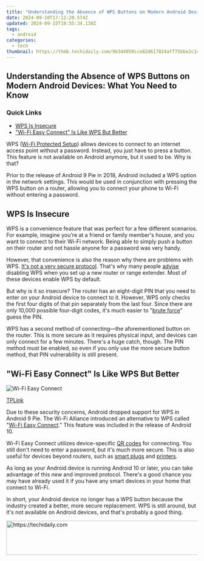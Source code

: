 ```yaml
---
title: "Understanding the Absence of WPS Buttons on Modern Android Devices: What You Need to Know"
date: 2024-09-10T17:12:28.574Z
updated: 2024-09-15T18:55:34.138Z
tags:
  - android
categories:
  - tech
thumbnail: https://thmb.techidaily.com/9b3d4059cce82d617824aff75bbe2c1cfb1dda056b7a7373daee332b511aa58b.jpg
---
```


## Understanding the Absence of WPS Buttons on Modern Android Devices: What You Need to Know

### Quick Links

* [WPS Is Insecure](https://tech-hub.techidaily.com/from-chat-to-automation-discovering-how-auto-gpt-stands-out/)
* ["Wi-Fi Easy Connect" Is Like WPS But Better](https://unlock-android.techidaily.com/how-to-fix-oem-unlock-missing-on-honor-80-pro-straight-screen-edition-by-drfone-android/)

 WPS ([Wi-Fi Protected Setup](https://some-guidance.techidaily.com/updated-ultimate-srt-insights-essential-facts-unveiled/)) allows devices to connect to an internet access point without a password. Instead, you just have to press a button. This feature is not available on Android anymore, but it used to be. Why is that?

 Prior to the release of Android 9 Pie in 2018, Android included a WPS option in the network settings. This would be used in conjunction with pressing the WPS button on a router, allowing you to connect your phone to Wi-Fi without entering a password.

##  WPS Is Insecure

 WPS is a convenience feature that was perfect for a few different scenarios. For example, imagine you're at a friend or family member's house, and you want to connect to their Wi-Fi network. Being able to simply push a button on their router and not hassle anyone for a password was very handy.

 However, that convenience is also the reason why there are problems with WPS. [It's not a very secure protocol](https://fox-friendly.techidaily.com/updated-video-setup-starter-kit-for-excursion-documentation-for-2024/). That's why many people [advise](https://fox-http.techidaily.com/new-2024-approved-instantaneous-media-movement-android-to-iphone/) disabling WPS when you set up a new router or range extender. Most of these devices enable WPS by default.

 But why is it so insecure? The router has an eight-digit PIN that you need to enter on your Android device to connect to it. However, WPS only checks the first four digits of that pin separately from the last four. Since there are only 10,000 possible four-digit codes, it's much easier to "[brute force](https://discover-best.techidaily.com/integrating-hyperautomation-with-sap-cloud-revolutionizing-the-financial-industry-through-abbyy-solutions/)" guess the PIN.

 WPS has a second method of connecting—the aforementioned button on the router. This is more secure as it requires physical input, and devices can only connect for a few minutes. There's a huge catch, though. The PIN method must be enabled, so even if you only use the more secure button method, that PIN vulnerability is still present.

##  "Wi-Fi Easy Connect" Is Like WPS But Better

![Wi-Fi Easy Connect](https://static1.howtogeekimages.com/wordpress/wp-content/uploads/2023/11/wps.jpg) 

[TPLink](https://community.tp-link.com/en/home/stories/detail/1056)

 Due to these security concerns, Android dropped support for WPS in Android 9 Pie. The Wi-Fi Alliance introduced an alternative to WPS called "[Wi-Fi Easy Connect](https://www.wi-fi.org/discover-wi-fi/wi-fi-easy-connect)." This feature was included in the release of Android 10.

 Wi-Fi Easy Connect utilizes device-specific [QR codes](https://android-unlock.techidaily.com/how-to-change-lava-yuva-3-lock-screen-password-by-drfone-android/) for connecting. You still don't need to enter a password, but it's much more secure. This is also useful for devices beyond routers, such as [smart plugs](https://android-location-track.techidaily.com/2-ways-to-monitor-huawei-nova-y71-activity-drfone-by-drfone-virtual-android/) and [printers](https://sound-issues.techidaily.com/warzone-silence-expert-strategies-for-restoring-audio-on-your-computer/).

 As long as your Android device is running Android 10 or later, you can take advantage of this new and improved protocol. There's a good chance you may have already used it if you have any smart devices in your home that connect to Wi-Fi.

 In short, your Android device no longer has a WPS button because the industry created a better, more secure replacement. WPS is still around, but it's not available on Android devices, and that's probably a good thing.

<ins class="adsbygoogle"
     style="display:block"
     data-ad-format="autorelaxed"
     data-ad-client="ca-pub-7571918770474297"
     data-ad-slot="1223367746"></ins>

<ins class="adsbygoogle"
     style="display:block"
     data-ad-client="ca-pub-7571918770474297"
     data-ad-slot="8358498916"
     data-ad-format="auto"
     data-full-width-responsive="true"></ins>



<!-- affiliate ads begin -->
<a href="https://appsumo.8odi.net/c/5597632/2132162/7443" target="_top" id="2132162">
  <img src="//a.impactradius-go.com/display-ad/7443-2132162" border="0" alt="https://techidaily.com" width="728" height="90"/>
</a>
<img height="0" width="0" src="https://appsumo.8odi.net/i/5597632/2132162/7443" style="position:absolute;visibility:hidden;" border="0" />
<!-- affiliate ads end -->

